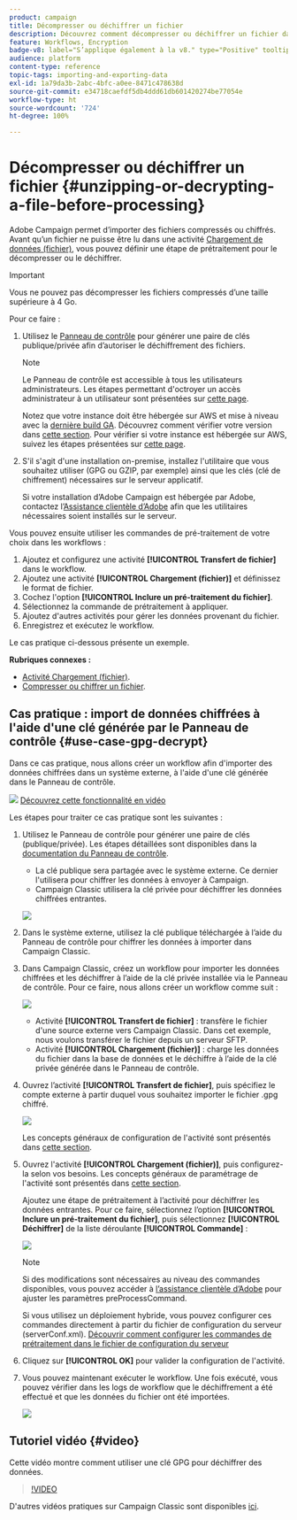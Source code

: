 ```yaml
---
product: campaign
title: Décompresser ou déchiffrer un fichier
description: Découvrez comment décompresser ou déchiffrer un fichier dans Campaign avant de le traiter.
feature: Workflows, Encryption
badge-v8: label="S’applique également à la v8." type="Positive" tooltip="S’applique également à Campaign v8."
audience: platform
content-type: reference
topic-tags: importing-and-exporting-data
exl-id: 1a79da3b-2abc-4bfc-a0ee-8471c478638d
source-git-commit: e34718caefdf5db4ddd61db601420274be77054e
workflow-type: ht
source-wordcount: '724'
ht-degree: 100%

---
```



# Décompresser ou déchiffrer un fichier {#unzipping-or-decrypting-a-file-before-processing}

Adobe Campaign permet d’importer des fichiers compressés ou chiffrés. Avant qu’un fichier ne puisse être lu dans une activité [Chargement de données (fichier)](../../workflow/using/data-loading-file.md), vous pouvez définir une étape de prétraitement pour le décompresser ou le déchiffrer.

>[!IMPORTANT]
>
>Vous ne pouvez pas décompresser les fichiers compressés d’une taille supérieure à 4 Go.

Pour ce faire :

1. Utilisez le [Panneau de contrôle](https://experienceleague.adobe.com/docs/control-panel/using/instances-settings/gpg-keys-management.html?lang=fr#decrypting-data) pour générer une paire de clés publique/privée afin d’autoriser le déchiffrement des fichiers.

   >[!NOTE]
   >
   >Le Panneau de contrôle est accessible à tous les utilisateurs administrateurs. Les étapes permettant d&#39;octroyer un accès administrateur à un utilisateur sont présentées sur [cette page](https://experienceleague.adobe.com/docs/control-panel/using/discover-control-panel/managing-permissions.html?lang=fr#discover-control-panel).
   >
   >Notez que votre instance doit être hébergée sur AWS et mise à niveau avec la [dernière build GA](../../rn/using/rn-overview.md). Découvrez comment vérifier votre version dans [cette section](../../platform/using/launching-adobe-campaign.md#getting-your-campaign-version). Pour vérifier si votre instance est hébergée sur AWS, suivez les étapes présentées sur [cette page](https://experienceleague.adobe.com/docs/control-panel/using/faq.html?lang=fr).

1. S&#39;il s&#39;agit d&#39;une installation on-premise, installez l&#39;utilitaire que vous souhaitez utiliser (GPG ou GZIP, par exemple) ainsi que les clés (clé de chiffrement) nécessaires sur le serveur applicatif.

   Si votre installation d’Adobe Campaign est hébergée par Adobe, contactez l’[Assistance clientèle d’Adobe](https://helpx.adobe.com/fr/enterprise/admin-guide.html/enterprise/using/support-for-experience-cloud.ug.html) afin que les utilitaires nécessaires soient installés sur le serveur.

Vous pouvez ensuite utiliser les commandes de pré-traitement de votre choix dans les workflows :

1. Ajoutez et configurez une activité **[!UICONTROL Transfert de fichier]** dans le workflow.
1. Ajoutez une activité **[!UICONTROL Chargement (fichier)]** et définissez le format de fichier.
1. Cochez l&#39;option **[!UICONTROL Inclure un pré-traitement du fichier]**.
1. Sélectionnez la commande de prétraitement à appliquer.
1. Ajoutez d&#39;autres activités pour gérer les données provenant du fichier.
1. Enregistrez et exécutez le workflow.

Le cas pratique ci-dessous présente un exemple.

**Rubriques connexes :**

* [Activité Chargement (fichier)](../../workflow/using/data-loading-file.md).
* [Compresser ou chiffrer un fichier](../../workflow/using/how-to-use-workflow-data.md#zipping-or-encrypting-a-file).

## Cas pratique : import de données chiffrées à l&#39;aide d&#39;une clé générée par le Panneau de contrôle {#use-case-gpg-decrypt}

Dans ce cas pratique, nous allons créer un workflow afin d&#39;importer des données chiffrées dans un système externe, à l&#39;aide d&#39;une clé générée dans le Panneau de contrôle.

![](assets/do-not-localize/how-to-video.png) [Découvrez cette fonctionnalité en vidéo](#video)

Les étapes pour traiter ce cas pratique sont les suivantes :

1. Utilisez le Panneau de contrôle pour générer une paire de clés (publique/privée). Les étapes détaillées sont disponibles dans la [documentation du Panneau de contrôle](https://experienceleague.adobe.com/docs/control-panel/using/instances-settings/gpg-keys-management.html?lang=fr#decrypting-data).

   * La clé publique sera partagée avec le système externe. Ce dernier l&#39;utilisera pour chiffrer les données à envoyer à Campaign.
   * Campaign Classic utilisera la clé privée pour déchiffrer les données chiffrées entrantes.

   ![](assets/gpg_generate.png)

1. Dans le système externe, utilisez la clé publique téléchargée à l’aide du Panneau de contrôle pour chiffrer les données à importer dans Campaign Classic.

1. Dans Campaign Classic, créez un workflow pour importer les données chiffrées et les déchiffrer à l’aide de la clé privée installée via le Panneau de contrôle. Pour ce faire, nous allons créer un workflow comme suit :

   ![](assets/gpg_import_workflow.png)

   * Activité **[!UICONTROL Transfert de fichier]** : transfère le fichier d&#39;une source externe vers Campaign Classic. Dans cet exemple, nous voulons transférer le fichier depuis un serveur SFTP.
   * Activité **[!UICONTROL Chargement (fichier)]** : charge les données du fichier dans la base de données et le déchiffre à l’aide de la clé privée générée dans le Panneau de contrôle.

1. Ouvrez l’activité **[!UICONTROL Transfert de fichier]**, puis spécifiez le compte externe à partir duquel vous souhaitez importer le fichier .gpg chiffré.

   ![](assets/gpg_key_transfer.png)

   Les concepts généraux de configuration de l&#39;activité sont présentés dans [cette section](../../workflow/using/file-transfer.md).

1. Ouvrez l&#39;activité **[!UICONTROL Chargement (fichier)]**, puis configurez-la selon vos besoins. Les concepts généraux de paramétrage de l&#39;activité sont présentés dans [cette section](../../workflow/using/data-loading-file.md).

   Ajoutez une étape de prétraitement à l’activité pour déchiffrer les données entrantes. Pour ce faire, sélectionnez l’option **[!UICONTROL Inclure un pré-traitement du fichier]**, puis sélectionnez **[!UICONTROL Déchiffrer]** de la liste déroulante **[!UICONTROL Commande]** :

   ![](assets/gpg_load.png)

   >[!NOTE]
   >
   >Si des modifications sont nécessaires au niveau des commandes disponibles, vous pouvez accéder à [l’assistance clientèle d’Adobe](https://helpx.adobe.com/fr/enterprise/admin-guide.html/enterprise/using/support-for-experience-cloud.ug.html) pour ajuster les paramètres preProcessCommand.
   >
   >Si vous utilisez un déploiement hybride, vous pouvez configurer ces commandes directement à partir du fichier de configuration du serveur (serverConf.xml). [Découvrir comment configurer les commandes de prétraitement dans le fichier de configuration du serveur](../../installation/using/the-server-configuration-file.md#preprocesscommand)

1. Cliquez sur **[!UICONTROL OK]** pour valider la configuration de l&#39;activité.

1. Vous pouvez maintenant exécuter le workflow. Une fois exécuté, vous pouvez vérifier dans les logs de workflow que le déchiffrement a été effectué et que les données du fichier ont été importées.

   ![](assets/gpg_run.png)

## Tutoriel vidéo {#video}

Cette vidéo montre comment utiliser une clé GPG pour déchiffrer des données.

>[!VIDEO](https://video.tv.adobe.com/v/36482?quality=12)

D&#39;autres vidéos pratiques sur Campaign Classic sont disponibles [ici](https://experienceleague.adobe.com/docs/campaign-classic-learn/tutorials/overview.html?lang=fr).
